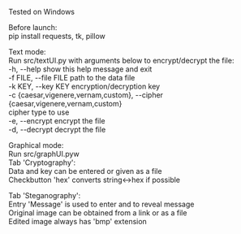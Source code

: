 Tested on Windows  

Before launch:  
  pip install requests, tk, pillow  

Text mode:  
  Run src/textUI.py with arguments below to encrypt/decrypt the file:  
  -h, --help            show this help message and exit  
  -f FILE, --file FILE  path to the data file  
  -k KEY, --key KEY     encryption/decryption key  
  -c {caesar,vigenere,vernam,custom}, --cipher {caesar,vigenere,vernam,custom}  
                        cipher type to use  
  -e, --encrypt         encrypt the file  
  -d, --decrypt         decrypt the file  
  
Graphical mode:  
  Run src/graphUI.pyw  
  Tab 'Cryptography':  
    Data and key can be entered or given as a file  
    Checkbutton 'hex' converts string<->hex if possible  
    
  Tab 'Steganography':  
    Entry 'Message' is used to enter and to reveal message  
    Original image can be obtained from a link or as a file  
    Edited image always has 'bmp' extension  
